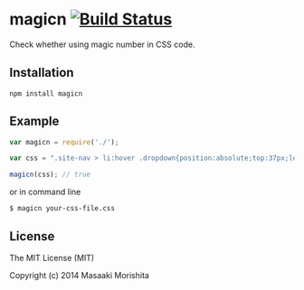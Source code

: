 # magicn [![Build Status](https://travis-ci.org/morishitter/magicn.svg)](https://travis-ci.org/morishitter/magicn)

Check whether using magic number in CSS code.

## Installation

```
npm install magicn
```

## Example

```javascript
var magicn = require('./');

var css = ".site-nav > li:hover .dropdown{position:absolute;top:37px;left:0;}";

magicn(css); // true
```

or in command line

```
$ magicn your-css-file.css
```

## License
The MIT License (MIT)

Copyright (c) 2014 Masaaki Morishita
